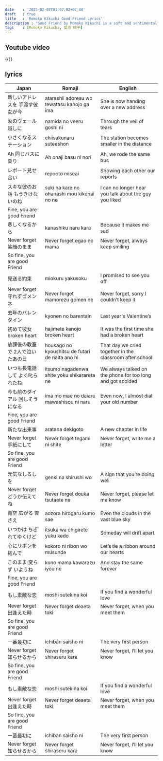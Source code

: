 ```yaml
---
date    : '2025-02-07T01:07:02+07:00'
draft   : true
title   : 'Momoko Kikuchi Good Friend Lyrics'
description : "Good Friend by Momoko Kikuchi is a soft and sentimental city Pop ballad that reflects themes of friendship, nostalgia, and unspoken emotions. With its gentle melody and warm synth-driven arrangement, the song evokes a bittersweet feeling of cherishing precious memories with someone special. Momoko Kikuchi’s delicate and soothing vocals perfectly capture the essence of youthful innocence and heartfelt connections, making Good Friend a timeless and comforting listen."
tags    : [Momoko Kikuchi, 菊池 桃子]
---
```


## Youtube video
{{<youtube ACAtDKSzLos>}}

## lyrics
|Japan|Romaji|English
|-|-|-
| 新しいアドレスを 手渡す彼女が今 | atarashii adoresu wo tewatasu kanojo ga ima | She is now handing over a new address
| 涙のヴェール越しに | namida no veeru goshi ni | Through the veil of tears
| 小さくなるステーション | chiisakunaru suteeshon | The station becomes smaller in the distance
| Ah 同じバスに乗り | Ah onaji basu ni nori | Ah, we rode the same bus
| レポート見せ合い | repooto miseai | Showing each other our reports
| スキな彼のお話 もうきけないのね | suki na kare no ohanashi mou kikenai no ne | I can no longer hear you talk about the guy you liked
| Fine, you are good Friend 
| 悲しくなるから | kanashiku naru kara | Because it makes me sad
| Never forget 笑顔のまま | Never forget egao no mama | Never forget, always keep smiling
| So fine, you are good Friend 
| 見送る約束 | miokuru yakusoku | I promised to see you off
| Never forget 守れずゴメンネ | Never forget mamorezu gomen ne | Never forget, sorry I couldn’t keep it
| 去年のバレンタイン | kyonen no barentain | Last year's Valentine’s
| 初めて彼女 broken heart | hajimete kanojo broken heart | It was the first time she had a broken heart
| 放課後の教室で 2人で泣いたあの日 | houkago no kyoushitsu de futari de naita ano hi | That day we cried together in the classroom after school
| いつも長電話して よく叱られたね | itsumo nagadenwa shite yoku shikarareta ne | We always talked on the phone for too long and got scolded
| 今も前のダイアル 回しそうになる | ima mo mae no daiaru mawashisou ni naru | Even now, I almost dial your old number
| Fine, you are good Friend 
| 新たな出来事 | aratana dekigoto | A new chapter in life
| Never forget 手紙にして | Never forget tegami ni shite | Never forget, write me a letter
| So fine, you are good Friend 
| 元気なしるしを | genki na shirushi wo | A sign that you’re doing well
| Never forget どうか伝えてね | Never forget douka tsutaete ne | Never forget, please let me know
| 青空 広がる 雲さえ | aozora hirogaru kumo sae | Even the clouds in the vast blue sky
| いつかは ちぎれてゆくけど | itsuka wa chigirete yuku kedo | Someday will drift apart
| 心にリボンを 結んで | kokoro ni ribon wo musunde | Let’s tie a ribbon around our hearts
| このまま 変らず いようね | kono mama kawarazu iyou ne | And stay the same forever
| Fine, you are good Friend 
| もし素敵な恋 | moshi sutekina koi | If you find a wonderful love
| Never forget 出逢えた時 | Never forget deaeta toki | Never forget, when you meet them
| So fine, you are good Friend 
| 一番最初に | ichiban saisho ni | The very first person
| Never forget 知らせるから | Never forget shiraseru kara | Never forget, I’ll let you know
| So fine, you are good Friend 
| もし素敵な恋 | moshi sutekina koi | If you find a wonderful love
| Never forget 出逢えた時 | Never forget deaeta toki | Never forget, when you meet them
| So fine, you are good Friend 
| 一番最初に | ichiban saisho ni | The very first person
| Never forget 知らせるから | Never forget shiraseru kara | Never forget, I’ll let you know